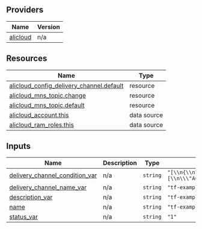 <!-- BEGIN_TF_DOCS -->
## Providers

| Name | Version |
|------|---------|
| <a name="provider_alicloud"></a> [alicloud](#provider\_alicloud) | n/a |

## Resources

| Name | Type |
|------|------|
| [alicloud_config_delivery_channel.default](https://registry.terraform.io/providers/hashicorp/alicloud/latest/docs/resources/config_delivery_channel) | resource |
| [alicloud_mns_topic.change](https://registry.terraform.io/providers/hashicorp/alicloud/latest/docs/resources/mns_topic) | resource |
| [alicloud_mns_topic.default](https://registry.terraform.io/providers/hashicorp/alicloud/latest/docs/resources/mns_topic) | resource |
| [alicloud_account.this](https://registry.terraform.io/providers/hashicorp/alicloud/latest/docs/data-sources/account) | data source |
| [alicloud_ram_roles.this](https://registry.terraform.io/providers/hashicorp/alicloud/latest/docs/data-sources/ram_roles) | data source |

## Inputs

| Name | Description | Type | Default | Required |
|------|-------------|------|---------|:--------:|
| <a name="input_delivery_channel_condition_var"></a> [delivery\_channel\_condition\_var](#input\_delivery\_channel\_condition\_var) | n/a | `string` | `"[\\n{\\n\\\"filterType\\\":\\\"ResourceType\\\",\\n\\\"values\\\":[\\n\\\"ACS::CEN::CenInstance\\\",\\n],\\n\\\"multiple\\\":true\\n}\\n]\\n"` | no |
| <a name="input_delivery_channel_name_var"></a> [delivery\_channel\_name\_var](#input\_delivery\_channel\_name\_var) | n/a | `string` | `"tf-exampleConfigDeliveryChannel1486232"` | no |
| <a name="input_description_var"></a> [description\_var](#input\_description\_var) | n/a | `string` | `"tf-exampleConfigDeliveryChannel1486232"` | no |
| <a name="input_name"></a> [name](#input\_name) | n/a | `string` | `"tf-exampleConfigDeliveryChannel1486232"` | no |
| <a name="input_status_var"></a> [status\_var](#input\_status\_var) | n/a | `string` | `"1"` | no |
<!-- END_TF_DOCS -->    